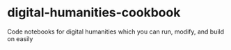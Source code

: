 # digital-humanities-cookbook
Code notebooks for digital humanities which you can run, modify, and build on easily
